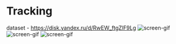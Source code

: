 # Tracking
dataset - https://disk.yandex.ru/d/RwEW_ftgZlF9Lg
![screen-gif](./gifinal/6heroes.gif)
![screen-gif](./gifinal/handupdown.gif)
![screen-gif](./gifinal)
